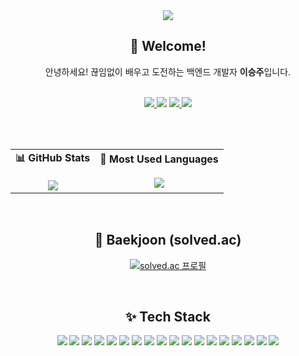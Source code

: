 <div align="center">

<!-- 헤더 이미지 -->
<img src="https://capsule-render.vercel.app/api?type=soft&color=0:accbee,100:e7f0fd&height=250&section=header&text=Seungjoo's%20GitHub%20😊&fontSize=40"/>

<br/>

## 👋 Welcome!

안녕하세요! 끊임없이 배우고 도전하는 백엔드 개발자 **이승주**입니다.  


<br/>

<a href="https://www.hufs.ac.kr/">
  <img src="https://img.shields.io/badge/Hankuk%20University%20of%20Foreign%20Studies-005BAC?style=flat-square&logo=Gradle&logoColor=white"/>
</a>
<img src="https://img.shields.io/badge/Seoul,%20Korea-181717?style=flat-square&logo=Pinboard&logoColor=white"/>
<a href="mailto:eun07213@gmail.com">
  <img src="https://img.shields.io/badge/eun07213@gmail.com-D14836?style=flat-square&logo=Gmail&logoColor=white"/>
</a>
<a href="https://velog.io/@eun07213">
  <img src="https://img.shields.io/badge/Velog-20C997?style=flat-square&logo=Velog&logoColor=white"/>
</a>

<br/><br/>

<!-- 📊 GitHub Stats + 📌 Most Used Languages 좌우 배치 -->
<table>
  <tr>
    <td align="center">
      <strong>📊 GitHub Stats</strong><br/><br/>
      <img src="https://github-readme-stats.vercel.app/api?username=Leeseung-joo&show_icons=true&theme=default" />
    </td>
    <td align="center">
      <strong>📌 Most Used Languages</strong><br/><br/>
      <img src="https://github-readme-stats.vercel.app/api/top-langs/?username=Leeseung-joo&layout=compact&theme=default" />
    </td>
  </tr>
</table>

<br/>

## 🧠 Baekjoon (solved.ac)

[![solved.ac 프로필](http://mazassumnida.wtf/api/generate_badge?boj=eun07213)](https://solved.ac/eun07213)

<br/>

## ✨ Tech Stack

<!-- 언어 -->
<img src="https://img.shields.io/badge/Java-007396?style=flat-square&logo=OpenJDK&logoColor=white"/>
<img src="https://img.shields.io/badge/Python-3776AB?style=flat-square&logo=Python&logoColor=white"/>
<img src="https://img.shields.io/badge/C-00599C?style=flat-square&logo=C&logoColor=white"/>
<img src="https://img.shields.io/badge/HTML5-E34F26?style=flat-square&logo=HTML5&logoColor=white"/>
<img src="https://img.shields.io/badge/CSS3-1572B6?style=flat-square&logo=CSS3&logoColor=white"/>
<img src="https://img.shields.io/badge/JavaScript-F7DF1E?style=flat-square&logo=JavaScript&logoColor=black"/>

<!-- 프레임워크 -->
<img src="https://img.shields.io/badge/Spring-6DB33F?style=flat-square&logo=Spring&logoColor=white"/>
<img src="https://img.shields.io/badge/Spring Boot-6DB33F?style=flat-square&logo=Spring%20Boot&logoColor=white"/>
<img src="https://img.shields.io/badge/JPA-007396?style=flat-square&logo=Hibernate&logoColor=white"/>
<img src="https://img.shields.io/badge/MyBatis-000000?style=flat-square&logo=MyBatis&logoColor=white"/>
<img src="https://img.shields.io/badge/JDBC-007396?style=flat-square&logo=Java&logoColor=white"/>

<!-- 기타 툴 -->
<img src="https://img.shields.io/badge/MySQL-4479A1?style=flat-square&logo=MySQL&logoColor=white"/>
<img src="https://img.shields.io/badge/Slack-4A154B?style=flat-square&logo=Slack&logoColor=white"/>
<img src="https://img.shields.io/badge/AWS-232F3E?style=flat-square&logo=Amazon%20AWS&logoColor=white"/>
<img src="https://img.shields.io/badge/Notion-000000?style=flat-square&logo=Notion&logoColor=white"/>
<img src="https://img.shields.io/badge/GitHub-181717?style=flat-square&logo=GitHub&logoColor=white"/>
<img src="https://img.shields.io/badge/Discord-5865F2?style=flat-square&logo=Discord&logoColor=white"/>
<img src="https://img.shields.io/badge/solved.ac-1E90FF?style=flat-square&logo=solvedac&logoColor=white"/>

</div>
